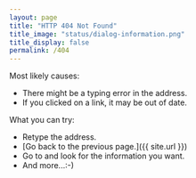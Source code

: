 ```yaml
---
layout: page
title: "HTTP 404 Not Found"
title_image: "status/dialog-information.png"
title_display: false
permalink: /404
---
```


Most likely causes:

- There might be a typing error in the address.
- If you clicked on a link, it may be out of date.

What you can try:

- Retype the address.
- [Go back to the previous page.]({{ site.url }})
- Go to and look for the information you want.
- And more...:-)
